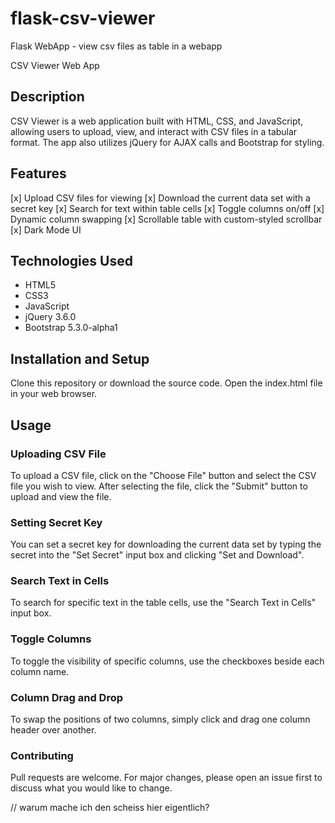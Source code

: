 # flask-csv-viewer
Flask WebApp - view csv files as table in a webapp

CSV Viewer Web App

## Description

CSV Viewer is a web application built with HTML, CSS, and JavaScript, allowing users to upload, view, and interact with CSV files in a tabular format. The app also utilizes jQuery for AJAX calls and Bootstrap for styling.

## Features

[x] Upload CSV files for viewing
[x] Download the current data set with a secret key
[x] Search for text within table cells
[x] Toggle columns on/off
[x] Dynamic column swapping
[x] Scrollable table with custom-styled scrollbar
[x] Dark Mode UI

## Technologies Used

- HTML5
- CSS3
- JavaScript
- jQuery 3.6.0
- Bootstrap 5.3.0-alpha1

## Installation and Setup

Clone this repository or download the source code.
Open the index.html file in your web browser.

## Usage

### Uploading CSV File

To upload a CSV file, click on the "Choose File" button and select the CSV file you wish to view. After selecting the file, click the "Submit" button to upload and view the file.

### Setting Secret Key

You can set a secret key for downloading the current data set by typing the secret into the "Set Secret" input box and clicking "Set and Download".

### Search Text in Cells

To search for specific text in the table cells, use the "Search Text in Cells" input box.

### Toggle Columns

To toggle the visibility of specific columns, use the checkboxes beside each column name.

### Column Drag and Drop

To swap the positions of two columns, simply click and drag one column header over another.

### Contributing

Pull requests are welcome. For major changes, please open an issue first to discuss what you would like to change.



// warum mache ich den scheiss hier eigentlich?
